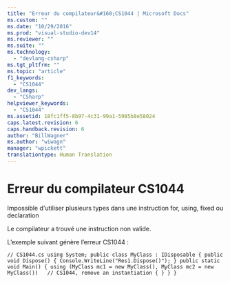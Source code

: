 ```yaml
---
title: "Erreur du compilateur&#160;CS1044 | Microsoft Docs"
ms.custom: ""
ms.date: "10/29/2016"
ms.prod: "visual-studio-dev14"
ms.reviewer: ""
ms.suite: ""
ms.technology: 
  - "devlang-csharp"
ms.tgt_pltfrm: ""
ms.topic: "article"
f1_keywords: 
  - "CS1044"
dev_langs: 
  - "CSharp"
helpviewer_keywords: 
  - "CS1044"
ms.assetid: 18fc1ff5-8b97-4c31-99a1-5985b8e58024
caps.latest.revision: 6
caps.handback.revision: 6
author: "BillWagner"
ms.author: "wiwagn"
manager: "wpickett"
translationtype: Human Translation
---
```

# Erreur du compilateur&#160;CS1044
Impossible d'utiliser plusieurs types dans une instruction for, using, fixed ou declaration  
  
 Le compilateur a trouvé une instruction non valide.  
  
 L’exemple suivant génère l’erreur CS1044 :  
  
```  
// CS1044.cs using System; public class MyClass : IDisposable { public void Dispose() { Console.WriteLine("Res1.Dispose()"); } public static void Main() { using (MyClass mc1 = new MyClass(), MyClass mc2 = new MyClass())   // CS1044, remove an instantiation { } } }  
```